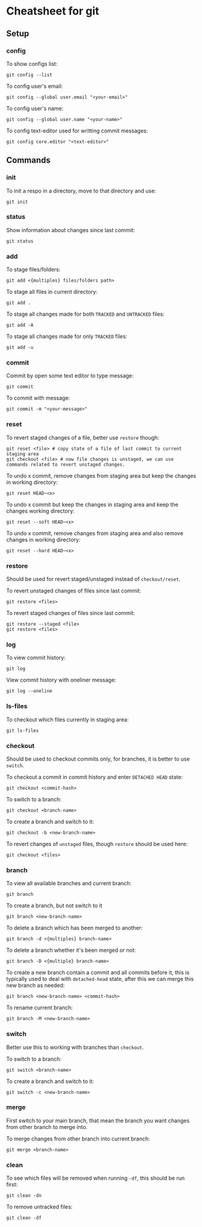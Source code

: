 # Cheatsheet for git
## Setup
### config
To show configs list:
```
git config --list
```
To config user's email:
```
git config --global user.email "<your-email>"
```
To config user's name:
```
git config --global user.name "<your-name>"
```
To config text-editor used for writting commit messages:
```
git config core.editor "<text-editor>"
```
## Commands

### init
To init a respo in a directory, move to that directory and use:
```
git init
```
### status
Show information about changes since last commit:
```
git status
```
### add
To stage files/folders:
```
git add <{multiples} files/folders path>
``` 

To stage all files in current directory:
```
git add .
```
To stage all changes made for both `TRACKED` and `UNTRACKED` files:
```
git add -A
```
To stage all changes made for only `TRACKED` files:
```
git add -u
```

### commit
Commit by open some text editor to type message:
```
git commit
```
To commit with message:
```
git commit -m "<your-message>"
```

### reset
To revert staged changes of a file, better use `restore` though:
```
git reset <file> # copy state of a file of last commit to current staging area
git checkout <file> # now file changes is unstaged, we can use commands related to revert unstaged changes.
```
To undo x commit, remove changes from staging area but keep the changes in working directory:
```
git reset HEAD~<x>
```
To undo x commit but keep the changes in staging area and keep the changes working directory:
```
git reset --soft HEAD~<x>
```
To undo x commit, remove changes from staging area and also remove changes in working directory:
```
git reset --hard HEAD~<x>
```
### restore
Should be used for revert staged/unstaged instead of `checkout/reset`.

To revert unstaged changes of files since last commit:
```
git restore <files>
```
To revert staged changes of files since last commit:
```
git restore --staged <file>
git restore <files>
```

### log
To view commit history:
```
git log
```
View commit history with oneliner message:
```
git log --oneline
```
### ls-files
To checkout which files currently in staging area:
```
git ls-files
```
### checkout
Should be used to checkout commits only, for branches, it is better to use `switch`.

To checkout a commit in commit history and enter `DETACHED HEAD` state:
```
git checkout <commit-hash>
```
To switch to a branch:
```
git checkout <branch-name>
```
To create a branch and switch to it:
```
git checkout -b <new-branch-name>
```
To revert changes of `unstaged` files, though `restore` should be used here:
```
git checkout <files>
``` 
### branch
To view all available branches and current branch:
```
git branch
```
To create a branch, but not switch to it
```
git branch <new-branch-name>
```
To delete a branch which has been merged to another:
```
git branch -d <{multiples} branch-name>
```
To delete a branch whether it's been merged or not:
```
git branch -D <{multiple} branch-name>
```
To create a new branch contain a commit and all commits before it, this is typically used to deal with `detached-head` state, after this we can merge this new branch as needed:
```
git branch <new-branch-name> <commit-hash>
```
To rename current branch:
```
git branch -M <new-branch-name>
```

### switch
Better use this to working with branches than `checkout`.

To switch to a branch:
```
git switch <branch-name>
```
To create a branch and switch to it:
```
git switch -c <new-branch-name>
```

### merge
First switch to your main branch, that mean the branch you want changes from other branch to merge into.

To merge changes from other branch into current branch:
```
git merge <branch-name>
```
### clean
To see which files will be removed when running `-df`, this should be run first:
```
git clean -dn
```
To remove untracked files:
```
git clean -df
```
